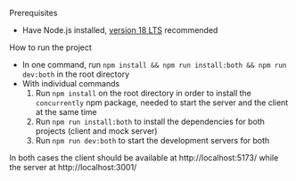 Prerequisites
* Have Node.js installed, [version 18 LTS](https://nodejs.org/en/about/previous-releases) recommended

How to run the project

* In one command, run `npm install && npm run install:both && npm run dev:both` in the root directory
* With individual commands
  1. Run `npm install` on the root directory in order to install the `concurrently` npm package, needed to start the server and the client at the same time
  2. Run `npm run install:both` to install the dependencies for both projects (client and mock server)
  3. Run `npm run dev:both` to start the development servers for both

In both cases the client should be available at http://localhost:5173/ while the server at http://localhost:3001/



